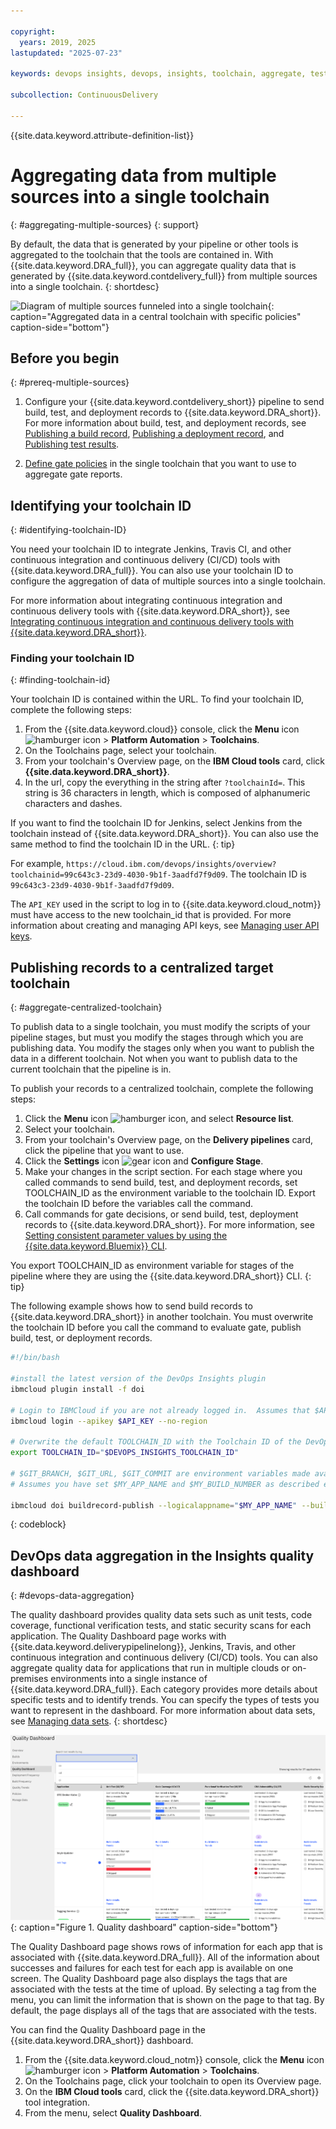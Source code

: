 ```yaml
---

copyright:
  years: 2019, 2025
lastupdated: "2025-07-23"

keywords: devops insights, devops, insights, toolchain, aggregate, test, tests, gate, gate failing, app

subcollection: ContinuousDelivery

---
```


{{site.data.keyword.attribute-definition-list}}

# Aggregating data from multiple sources into a single toolchain
{: #aggregating-multiple-sources}
{: support}

By default, the data that is generated by your pipeline or other tools is aggregated to the toolchain that the tools are contained in. With {{site.data.keyword.DRA_full}}, you can aggregate quality data that is generated by {{site.data.keyword.contdelivery_full}} from multiple sources into a single toolchain.
{: shortdesc}

![Diagram of multiple sources funneled into a single toolchain](images/toolchain_diagram_fed_data.png "Multiple sources into one toolchain"){: caption="Aggregated data in a central toolchain with specific policies" caption-side="bottom"}


## Before you begin
{: #prereq-multiple-sources}

1. Configure your {{site.data.keyword.contdelivery_short}} pipeline to send build, test, and deployment records to {{site.data.keyword.DRA_short}}. For more information about build, test, and deployment records, see  [Publishing a build record](/docs/ContinuousDelivery?topic=ContinuousDelivery-publish-build-cli), [Publishing a deployment record](/docs/ContinuousDelivery?topic=ContinuousDelivery-publish-deploy-cli), and [Publishing test results](/docs/ContinuousDelivery?topic=ContinuousDelivery-publish-test-cli).

1. [Define gate policies](/docs/ContinuousDelivery?topic=ContinuousDelivery-gate-ensure-quality#defining-policies-rules) in the single toolchain that you want to use to aggregate gate reports.


## Identifying your toolchain ID
{: #identifying-toolchain-ID}

You need your toolchain ID to integrate Jenkins, Travis CI, and other continuous integration and continuous delivery (CI/CD) tools with {{site.data.keyword.DRA_full}}. You can also use your toolchain ID to configure the aggregation of data of multiple sources into a single toolchain.

For more information about integrating continuous integration and continuous delivery tools with {{site.data.keyword.DRA_short}}, see [Integrating continuous integration and continuous delivery tools with {{site.data.keyword.DRA_short}}](/docs/ContinuousDelivery?topic=ContinuousDelivery-setting-values-cicd).

### Finding your toolchain ID
{: #finding-toolchain-id}

Your toolchain ID is contained within the URL. To find your toolchain ID, complete the following steps:

1. From the {{site.data.keyword.cloud}} console, click the **Menu** icon ![hamburger icon](images/icon_hamburger.svg) > **Platform Automation** > **Toolchains**.
2. On the Toolchains page, select your toolchain.
3. From your toolchain's Overview page, on the **IBM Cloud tools** card, click **{{site.data.keyword.DRA_short}}**.
4. In the url, copy the everything in the string after `?toolchainId=`. This string is 36 characters in length, which is composed of alphanumeric characters and dashes.

If you want to find the toolchain ID for Jenkins, select Jenkins from the toolchain instead of {{site.data.keyword.DRA_short}}. You can also use the same method to find the toolchain ID in the URL.
{: tip}

For example, `https://cloud.ibm.com/devops/insights/overview?toolchainid=99c643c3-23d9-4030-9b1f-3aadfd7f9d09`. The toolchain ID is `99c643c3-23d9-4030-9b1f-3aadfd7f9d09`.

The `API_KEY` used in the script to log in to {{site.data.keyword.cloud_notm}} must have access to the new toolchain_id that is provided. For more information about creating and managing API keys, see [Managing user API keys](/docs/account?topic=account-userapikey).


## Publishing records to a centralized target toolchain
{: #aggregate-centralized-toolchain}

To publish data to a single toolchain, you must modify the scripts of your pipeline stages, but must you modify the stages through which you are publishing data. You modify the stages only when you want to publish the data in a different toolchain. Not when you want to publish data to the current toolchain that the pipeline is in.

To publish your records to a centralized toolchain, complete the following steps:

1. Click the **Menu** icon ![hamburger icon](images/icon_hamburger.svg), and select **Resource list**.
2. Select your toolchain.
3. From your toolchain's Overview page, on the **Delivery pipelines** card, click the pipeline that you want to use.
4. Click the **Settings** icon ![gear icon](images/settings.svg) and **Configure Stage**.
5. Make your changes in the script section. For each stage where you called commands to send build, test, and deployment records, set TOOLCHAIN_ID as the environment variable to the toolchain ID. Export the toolchain ID before the variables call the command.
6. Call commands for gate decisions, or send build, test, deployment records to {{site.data.keyword.DRA_short}}. For more information, see [Setting consistent parameter values by using the {{site.data.keyword.Bluemix}} CLI](/docs/ContinuousDelivery?topic=ContinuousDelivery-setting-values-cli).

You export TOOLCHAIN_ID as environment variable for stages of the pipeline where they are using the {{site.data.keyword.DRA_short}} CLI.
{: tip}

The following example shows how to send build records to {{site.data.keyword.DRA_short}} in another toolchain. You must overwrite the toolchain ID before you call the command to evaluate gate, publish build, test, or deployment records.

```bash
#!/bin/bash

#install the latest version of the DevOps Insights plugin
ibmcloud plugin install -f doi

# Login to IBMCloud if you are not already logged in.  Assumes that $API_KEY environment variable has been set as a secured property in environment variable
ibmcloud login --apikey $API_KEY --no-region

# Overwrite the default TOOLCHAIN_ID with the Toolchain ID of the DevOps Insights instance you would like to send data to
export TOOLCHAIN_ID="$DEVOPS_INSIGHTS_TOOLCHAIN_ID"

# $GIT_BRANCH, $GIT_URL, $GIT_COMMIT are environment variables made available by the Continuous Delivery pipeline
# Assumes you have set $MY_APP_NAME and $MY_BUILD_NUMBER as described earlier

ibmcloud doi buildrecord-publish --logicalappname="$MY_APP_NAME" --buildnumber="$MY_BUILD_NUMBER" --branch $GIT_BRANCH --repositoryurl $GIT_URL --commitid $GIT_COMMIT --status pass
```
{: codeblock}

## DevOps data aggregation in the Insights quality dashboard
{: #devops-data-aggregation}

The quality dashboard provides quality data sets such as unit tests, code coverage, functional verification tests, and static security scans for each application. The Quality Dashboard page works with {{site.data.keyword.deliverypipelinelong}}, Jenkins, Travis, and other continuous integration and continuous delivery (CI/CD) tools. You can also aggregate quality data for applications that run in multiple clouds or on-premises environments into a single instance of {{site.data.keyword.DRA_full}}. Each category provides more details about specific tests and to identify trends. You can specify the types of tests you want to represent in the dashboard. For more information about data sets, see [Managing data sets](/docs/ContinuousDelivery?topic=ContinuousDelivery-adding-data-sets).
{: shortdesc}

![Deployment Risk Quality dashboard](images/DRA_quality_dashboard.png){: caption="Figure 1. Quality dashboard" caption-side="bottom"}

The Quality Dashboard page shows rows of information for each app that is associated with {{site.data.keyword.DRA_full}}. All of the information about successes and failures for each test for each app is available on one screen. The Quality Dashboard page also displays the tags that are associated with the tests at the time of upload. By selecting a tag from the menu, you can limit the information that is shown on the page to that tag. By default, the page displays all of the tags that are associated with the tests.

You can find the Quality Dashboard page in the {{site.data.keyword.DRA_short}} dashboard.

1. From the {{site.data.keyword.cloud_notm}} console, click the **Menu** icon ![hamburger icon](images/icon_hamburger.svg) > **Platform Automation** > **Toolchains**.
1. On the Toolchains page, click your toolchain to open its Overview page.
1. On the **IBM Cloud tools** card, click the {{site.data.keyword.DRA_short}} tool integration.
1. From the menu, select **Quality Dashboard**.
